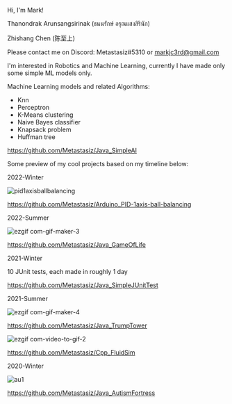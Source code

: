 Hi, I'm Mark!

Thanondrak Arunsangsirinak (ธนนรักษ์ อรุณแสงสิรินัก)

Zhishang Chen (陈至上)

Please contact me on Discord: Metastasiz#5310 or markjc3rd@gmail.com

I'm interested in Robotics and Machine Learning, currently I have made only some simple ML models only.

Machine Learning models and related Algorithms:
- Knn
- Perceptron
- K-Means clustering
- Naive Bayes classifier
- Knapsack problem
- Huffman tree

https://github.com/Metastasiz/Java_SimpleAI

Some preview of my cool projects based on my timeline below:

2022-Winter

![pid1axisballbalancing](https://user-images.githubusercontent.com/75691419/215871192-b9245c52-4b9d-4301-9030-3ae6aedde78f.gif)

https://github.com/Metastasiz/Arduino_PID-1axis-ball-balancing

2022-Summer

![ezgif com-gif-maker-3](https://user-images.githubusercontent.com/75691419/216623542-676ca7ca-411c-4080-8ea6-890dc1981aac.gif)

https://github.com/Metastasiz/Java_GameOfLife

2021-Winter

10 JUnit tests, each made in roughly 1 day

https://github.com/Metastasiz/Java_SimpleJUnitTest

2021-Summer

![ezgif com-gif-maker-4](https://user-images.githubusercontent.com/75691419/216758626-63087c03-fb2a-48b5-891d-bb312f166081.gif)

https://github.com/Metastasiz/Java_TrumpTower

![ezgif com-video-to-gif-2](https://user-images.githubusercontent.com/75691419/216443258-5da098d8-aea0-4010-9549-b736782502e0.gif)

https://github.com/Metastasiz/Cpp_FluidSim

2020-Winter

![au1](https://user-images.githubusercontent.com/75691419/216058880-57447efb-c6a4-4a09-9476-a2a4f847fb5a.gif)

https://github.com/Metastasiz/Java_AutismFortress
